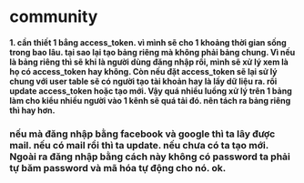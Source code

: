 # community

####   1. cần thiết 1 bẳng access_token. vì mình sẽ cho 1 khoảng thời gian sống trong bao lâu. tại sao lại tạo bảng riêng mà không phải bảng chung. Vì nếu là bảng riêng thì sẽ khi là người dùng đăng nhập rồi, mình sẽ xử lý xem là họ có access_token hay không. Còn nếu đặt access_token sẽ lại sử lý chung với user table sẽ có người tạo tài khoản hay là lấy dữ liệu ra. rồi update access_token hoặc tạo mới. Vậy quá nhiều luồng xử lý trên 1 bảng làm cho kiểu nhiều người vào 1 kênh sẽ quá tải đó. nên tách ra bảng riêng thì hay hơn.

### nếu mà đăng nhập bằng facebook và google thì ta lây được mail. nếu có mail rồi thì ta update. nếu chưa có ta tạo mới. Ngoài ra đăng nhập bằng cách này không có password ta phải tự băm password và mã hóa tự động cho nó. ok.
